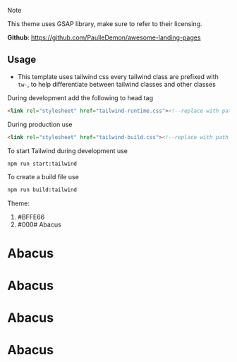 
>[!NOTE]
This theme uses GSAP library, make sure to refer to their licensing.


**Github**: https://github.com/PaulleDemon/awesome-landing-pages

## Usage

* This template uses tailwind css every tailwind class are prefixed with `tw-`, to help differentiate
  between tailwind classes and other classes  

During development add the following to head tag

```html
<link rel="stylesheet" href="tailwind-runtime.css"><!--replace with path to your tailwind runtime-->
```
During production use

```html
<link rel="stylesheet" href="tailwind-build.css"><!--replace with path to your tailwind build-->
```

To start Tailwind during development use
```html
npm run start:tailwind
```

To create a build file use
```html
npm run build:tailwind
```

Theme: 
1. #BFFE66
2. #000# Abacus
# Abacus
# Abacus
# Abacus
# Abacus
